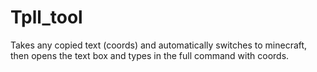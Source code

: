 # Tpll_tool
Takes any copied text (coords) and automatically switches to minecraft, then opens the text box and types in the full command with coords.
